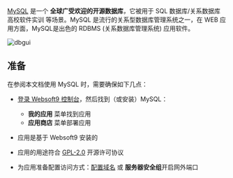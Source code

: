 [MySQL](https://www.mysql.com/) 是一个 **全球广受欢迎的开源数据库**，它被用于 SQL 数据库/关系数据库 高校软件实训  等场景。MySQL 是流行的关系型数据库管理系统之一，在 WEB 应用方面，MySQL是出色的 RDBMS (关系数据库管理系统) 应用软件。


![dbgui](https://libs.websoft9.com/Websoft9/DocsPicture/zh/mysql/mysql-dbgui-websoft9.png)


## 准备

在参阅本文档使用 MySQL 时，需要确保如下几点：

- [登录 Websoft9 控制台](./login-console)，然后找到（或安装）MySQL：
  - **我的应用** 菜单找到应用 
  - **应用商店** 菜单部署应用

- 应用是基于 Websoft9 安装的


- 应用的用途符合 [GPL-2.0](https://opensource.org/licenses/GPL-2.0) 开源许可协议


- 为应用准备配置访问方式：[配置域名](./domain-set) 或 **服务器安全组**开启网外端口